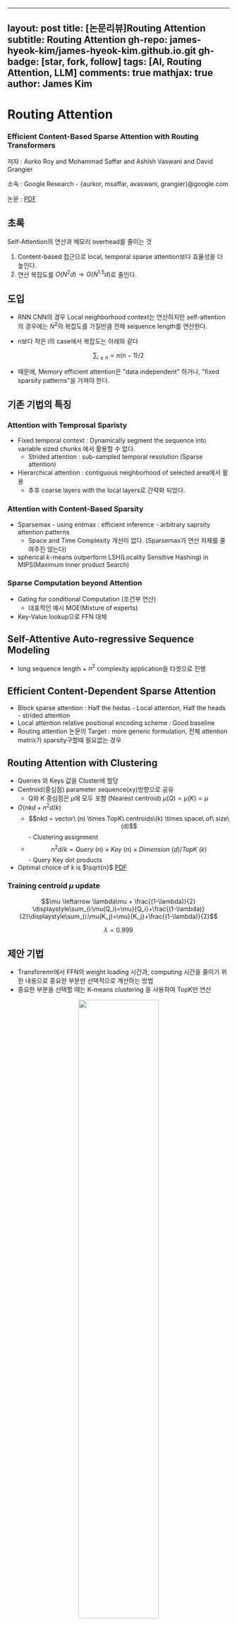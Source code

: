 
---
layout: post
title: [논문리뷰]Routing Attention
subtitle: Routing Attention
gh-repo: james-hyeok-kim/james-hyeok-kim.github.io.git
gh-badge: [star, fork, follow]
tags: [AI, Routing Attention, LLM]
comments: true
mathjax: true
author: James Kim
---

# Routing Attention
### Efficient Content-Based Sparse Attention with Routing Transformers
저자 : Aurko Roy and Mohammad Saffar and Ashish Vaswani and David Grangier

소속 : Google Research - {aurkor, msaffar, avaswani, grangier}@google.com

논문 : [PDF](https://arxiv.org/pdf/2003.05997)

## 초록
Self-Attention의 연산과 메모리 overhead를 줄이는 것
1. Content-based 접근으로 local, temporal sparse attention보다 효율성을 더 높인다.
2. 연산 복잡도를 $O(N^{2}d) \rightarrow O(N^{1.5}d)$로 줄인다.

## 도입
* RNN CNN의 경우 Local neighborhood context는 연산하지만 self-attention의 경우에는 $N^2$의 복잡도를 가질만큼 전체 sequence length를 연산한다.
  
* n보다 작은 i의 case에서 복잡도는 아래와 같다

$$ \displaystyle\sum_{i\leq n} = n(n-1)/2 $$


* 때문에, Memory efficient attention은 "data independent" 하거나, "fixed sparsity patterns"을 가져야 한다.

## 기존 기법의 특징
### Attention with Temprosal Sparisty
* Fixed temporal context : Dynamically segment the sequence into variable sized chunks 에서 활용할 수 없다.
  - Strided attention : sub-sampled temporal resolution (Sparse attention)
* Hierarchical attention : contiguous neighborhood of selected area에서 활용
  - 추후 coarse layers with the local layers로 간략화 되었다.

### Attention with Content-Based Sparsity
* Sparsemax - using entmax : efficient inference - arbitrary saprsity attention patterns
  - Space and Time Complexity 개선이 없다. (Sparsemax가 연산 자체를 줄여주진 않는다)
* spherical $k$-means outperform LSH(Locality Sensitive Hashing) in MIPS(Maximum Inner product Search)

### Sparse Computation beyond Attention
* Gating for conditional Computation (조건부 연산)
  - 대표적인 예시 MOE(Mixture of experts)
* Key-Value lookup으로 FFN 대체

## Self-Attentive Auto-regressive Sequence Modeling
* long sequence length + $n^2$ complexity application을 타겟으로 진행

## Efficient Content-Dependent Sparse Attention
* Block sparse attention : Half the hedas - Local attention, Half the heads - strided attention
* Local attention relative positional encoding scheme : Good baseline 
* Routing attention 논문의 Target : more generic formulation, 전체 attention matrix가 sparsity구할때 필요없는 경우


## Routing Attention with Clustering
* Queries 와 Keys 값을 Cluster에 할당
* Centroid(중심점) parameter sequence(xy)방향으로 공유
  - Q와 K 중심점은 $\mu$에 모두 포함 (Nearest centroid) $\mu(Q) = \mu(K) = \mu$
* $O(nkd+n^2d/k)$
  - $$nkd = vector\ (n) \times TopK\ centroids\(k) \times space\ of\ size\ (d)$$ - Clustering assignment
  - $$n^2d/k = Query\ (n)\ \times \ Key\ (n)\ \times \ Dimension\ (d) / TopK\ (k)$$ - Query Key dot products 
* Optimal choice of $k$ is $\sqrt{n}$ [PDF](https://arxiv.org/pdf/1904.10509)

### Training centroid $\mu$ update
$$\mu \leftarrow \lambda\mu + \frac{(1-\lambda)}{2} \displaystyle\sum_{i:\mu(Q_i)=\mu}{Q_i}+\frac{(1-\lambda)}{2}\displaystyle\sum_{i:\mu(K_j)=\mu}{K_j}+\frac{(1-\lambda)}{2}$$

$$\lambda = 0.999$$

## 제안 기법
* Transforemr에서 FFN의 weight loading 시간과, computing 시간을 줄이기 위한 내용으로 중요한 부분만 선택적으로 계산하는 방법
* 중요한 부분을 선택할 때는 K-means clustering 을 사용하여 TopK만 연산
<p align="center">
<img src = "https://github.com/user-attachments/assets/205093f1-1bcf-406c-9168-4bb984adbd9f" width="60%" height="60%">
</p> 
<p align="center">
<img src = "https://github.com/user-attachments/assets/f2853b12-2604-4e54-9404-8c612644cd42" width="40%" height="40%">
</p>


## 실험
* Bits/dim이 가장 낮은 것은 Routing Transformer Heads 4, Layers 4, Attention window 1024
* Steps/sec가 가장 많은 것은 Routing Heads 2, Layers 2, Attention window 512

<p align="center">
<img src = "https://github.com/user-attachments/assets/49d86288-f6f5-4bfa-888f-6cc0f704bbd6" width="50%" height="50%">
</p>

* 비교군 대비, Perplexity와 Bits/dim 모두 낮은 수준 (좋은 기법)

<p align="center">
<img src = "https://github.com/user-attachments/assets/95ce8dbd-5bce-4d87-a18a-306ed2c0b08f" width="45%" height="50%">
<img src = "https://github.com/user-attachments/assets/3320cac0-856b-493f-ab9a-b8907ebde081" width="45%" height="50%">
</p>


---

## 부록 - 추가로 공부한 내용
### Sparsemax & Entmax
#### Sparsemax
Sparse.Softmax를 의미하여 0이 아닌, i,j만 softmax처리하고 나머지는 0으로 처리되는 것을 의미

$$ Softmax{(x_{i})} = \frac{ \exp{(x_{i})}}{\displaystyle\sum_i\exp{(x_i})} $$

>where $i,j$ run over sparse tensor indices and unspecified entries are ignores. 
>
>This is equivalent to defining unspecified entries as negative infinity so that 
$exp(x_k)=0$ when the entry with index $k$ has not specified.

#### Entmax
[PDF](https://arxiv.org/pdf/1905.05702)

<p align="center">
<img src = "https://github.com/user-attachments/assets/41c6f17e-b362-4736-99fc-400f7f272fab" width="40%" height="40%">
</p>


#### Batch Normalization
- Batch dimension (N or B) Normalization - Batch size 작은 LSTM/RNN에서 불리
- Multi Batch with 1 channel, 1 Width total Height or 1 Height total Width

#### Layer Normalization
- Sequence dimension (X-Y) normalization
-  1channel Total Width Height

$$μ^l = \frac{1}{H} \displaystyle\sum_{i=1}^{H}a_i^l$$
>$$a_i^l$$ $$l^{th}$$ layer의 $$i^{th}$$ hidden unit으로 들어가는 인풋 총합의 정규화 값

$$ \sigma^l = \sqrt{\frac{1}{H}{\displaystyle\sum_{i=1}^{H}(a_i^l - μ^l)^2}}$$

> Covariate Shift
> 
> 특정 layer output의 변화가 다음 layer로의 인풋 총합에 correlated 변화를 크게 일으킨다.
이러한 covariate shift 문제는, 각 layer에서의 인풋 총합의 mean과 variance를 고정시킴으로써 해결할 수 있다.

<p align="center">
<img src = "https://github.com/user-attachments/assets/40a8c561-97d4-446a-8eb0-017c3ac7c95f" width="40%" height="40%">
</p>

### K-mean clustering
#### 작동원리
1. 군집의 개수(K) 설정
2. 초기 중심점 설정
3. 데이터 군집에 할당(배정)
4. 중심점 재설정(갱신)
5. 데이터를 군집에 재할당(배정) - 4,5 반복


#### example
1. 군집 개수 설정 - 3
<P align="center"> <img src="https://github.com/user-attachments/assets/39c7f619-35b3-4690-bf12-a86c0cdea71f" width="40%" height="40%"></P>

2. 초기 중심점 설정
<P align="center"> <img src="https://github.com/user-attachments/assets/54e43cf1-b6ec-49dd-8644-797330987ae5" width="40%" height="40%"></P>

3. 데이터 군집에 할당(배정)
<P align="center"> 
<img src = "https://github.com/user-attachments/assets/854ab366-0224-475c-baee-11b3927e1522" width="40%" height="40%">
<img src = "https://github.com/user-attachments/assets/b1e0ea74-1448-406d-aafb-d73a728e1a72" width="40%" height="40%">
<img src = "https://github.com/user-attachments/assets/234ddfb8-1895-4537-9471-fc34a28b866b" width="40%" height="40%">
<img src = "https://github.com/user-attachments/assets/9c76c656-6384-4a14-b128-0a3bf417a3c5" width="40%" height="40%">
<img src = "https://github.com/user-attachments/assets/82a1fba3-acd6-43b5-9c03-8f28ebdb3096" width="40%" height="40%">
<img src = "https://github.com/user-attachments/assets/59a4db89-6233-4f50-a267-b890dcd24b1e" width="40%" height="40%">
</P>

4. 중심점 재설정(갱신)
<P align="center"> 
<img src = "https://github.com/user-attachments/assets/66d13162-9801-42ee-b84e-cbf834bf920c" width="40%" height="40%">
<img src = "https://github.com/user-attachments/assets/3a9b81cb-8745-421a-9f35-0bbddb952e77" width="40%" height="40%">
</P>

5. 데이터 군집에 재할당(배정)
<P align="center"> 
<img src = "https://github.com/user-attachments/assets/ee868ac2-b0a6-4206-9929-5d53192fff24" width="40%" height="40%">
</P>


#### K-mean Algorithm 초기 중심점 random select의 문제
1. 클러스터 중심(센트로이드)을 초기에 랜덤하게 위치시키기 때문에, 매번 결과가 달라질 수도 있다.
2. 한 번에 k개의 센트로이드를 랜덤하게 생성하기 때문에, 각 센트로이드 사이의 거리가 짧으면 분류가 제대로 이루어지지 않을 수 있다.

#### K-means++ Algorithm
1. 센트로이드를 한 번에 k개 모두 생성하는 것이 아니라, 데이터 포인터 중에서 무작위로 '1개'를 선택하여, 이 데이터를 첫 번째 센트로이드로 지정한다.
<P align="center"> <img src = "https://github.com/user-attachments/assets/d5363478-3d64-487e-9563-6015a4c69bea" width="40%" height="40%"> </P>
2. 나머지 데이터 포인터들과 센트로이드 사이의 거리를 계산한다.
<P align="center"> <img src = "https://github.com/user-attachments/assets/cd6aca41-de06-4700-af5f-cd36b8602ffc" width="40%" height="40%"> </P>
3. 그다음 생성할 센트로이드들의 위치는, 데이터 포인터들과 2번 과정에서 계산한 센트로이드 사이의 거리비례 확률에 따라 선정된다.
<P align="center"> <img src = "https://github.com/user-attachments/assets/8a50840b-2aab-4fc5-890d-eae450c710b5" width="40%" height="40%"> </P>
4. 위 과정을 k번 반복하여 총 k개의 센트로이드를 생성한다.
5. 센트로이드 사이의 거리를 최대한 멀리 위치시키는 방향으로 1개씩 총 k번 반복하여 k개의 클러스터를 만들어낸다는 뜻이다.


#### Locality-sensitive hasing
비슷한 자료를 같은 Buckets(바구니) 에 넣어서 찾는 알고리즘
* 서로 가까운 포인트들은 같은 비구니에, 먼 포인터 들은 다른 바구니에 남겨지는 확률적 알고리즘
<P align="center"> <img src = "https://github.com/user-attachments/assets/c33b9aad-189c-42c2-af72-ad6365d57b25" width="30%" height="30%"> </P>

1. Shingling
*  Shingle(조약돌) 로 만드는 단계
*  "Nadal" \rightarrow "Na", "ad", "da", "al" 로 만드는 단계 (2-shingles)

2. Jaccard Index(유사성)
* $$J(A,B) = \frac{|A \cap B|}{|A \cup B|}$$
* A:{Na, ad, da, al}
* B:{Na, ad, di, ia}
* Jaccard Index = $\frac{2}{6}$

3. hashing
* Input : $d$, Hash function : $H()$
* $d_1$, $d_2$ 유사성 높으면 $H(d_1)$ $H(d_2)$ 유사성도 높다

3-1. Min-hasing
* 1. 문서의 shingle 행렬의 행 인덱스를 랜덤으로 섞는다. 
<P align="center"> <img src = "https://github.com/user-attachments/assets/e17fd4cc-e6f3-4e6e-8521-218ca9649a43" width="30%" height="30%"> </P>
* 2. 왼쪽 갈색 Index 행렬의 1이 있는 곳을 보면 2번째와 4번째 열에 해당한다.
     그러므로, Signature 행렬에서 1이라는 행의 인덱스를 2번째와 4번째 열에 넣어 준다.
     그리고 2번째 행 인덱스에서의 행의 값을 보면, 1이 1번째와 3번째에서 등장한다.
     그러면 2라는 행의 인덱스를 해당 열에 넣어 준다.
     Signature matrix M이 다 차면 끝
<P align="center"> <img src = "https://github.com/user-attachments/assets/09bbaf25-5810-4365-8658-2078f3d3df24" width="30%" height="30%"> </P>
* 3. 3가지 랜덤 인덱스의 Signature 값
<P align="center"> <img src = "https://github.com/user-attachments/assets/cc4e3343-85c8-48ea-b939-293a9790aab7" width="30%" height="30%"> </P>
* 4. Signature 행렬의 Jaccard Index 유사성을 판별
<P align="center"> <img src = "https://github.com/user-attachments/assets/2d0f03fa-5c3d-4e3e-8456-7072b0927371" width="30%" height="30%"> </P>

4. Locality-sensitive hashing
* LSH의 일반적인 아이디어는 2개의 문서의 signature를 만들었을 때, 그것이 이 두 문서들이 쌍인지 아닌지를 판별할 수 있는 알고리즘을 찾는 것이다.
* Band partitioning을 하여서 해쉬 함수를 나누고 이를 bucket에 넣어 유사한것 끼리 비교한다.(bxr은 상수, b가 줄어들면 r이 늘고)
<P align="center"> <img src = "https://github.com/user-attachments/assets/dda943ec-a277-41b8-88a1-ac1f9087723b" width="30%" height="30%">
<img src = "https://github.com/user-attachments/assets/0f6ea840-a717-4e60-a1b0-0271b2dc1aab" width="30%" height="30%"> </P>

